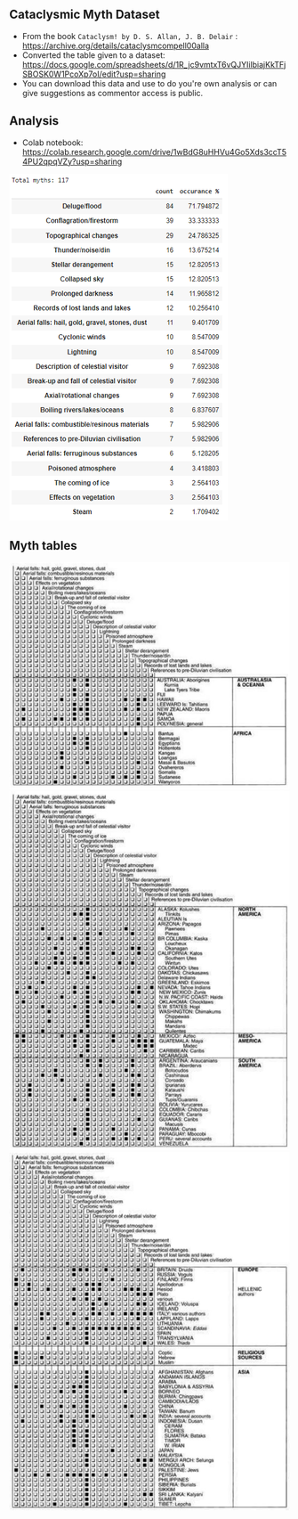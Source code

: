 ## Cataclysmic Myth Dataset

- From the book `Cataclysm! by D. S. Allan, J. B. Delair` : https://archive.org/details/cataclysmcompell00alla
- Converted the table given to a dataset: https://docs.google.com/spreadsheets/d/1R_jc9vmtxT6vQJYIilbiajKkTFjSBOSK0W1PcoXp7oI/edit?usp=sharing
- You can download this data and use to do you're own analysis or can give suggestions as commentor access is public.

## Analysis

- Colab notebook: https://colab.research.google.com/drive/1wBdG8uHHVu4Go5Xds3ccT54PU2qpqVZy?usp=sharing

![analysis](img/analysis.PNG "analysis")

## Myth tables

![cataclysm](img/cataclysm1.jpg "cataclysm")
![cataclysm](img/cataclysm2.jpg "cataclysm")
![cataclysm](img/cataclysm3.jpg "cataclysm")